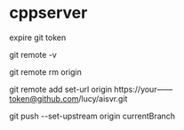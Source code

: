 # cppserver
expire git token 

git remote -v


git remote rm origin


git remote add set-url origin https://your——token@github.com/lucy/aisvr.git





git push --set-upstream origin currentBranch
